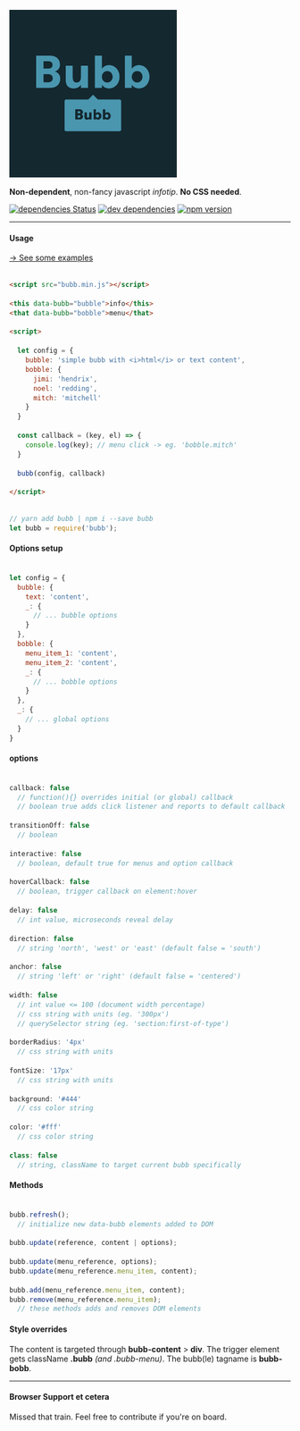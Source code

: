 ![Alt text](/docs/assets/images/bubb.gif?raw=true "Bubb")

**Non-dependent**, non-fancy javascript _infotip_. **No CSS needed**.

[![dependencies Status](https://david-dm.org/frdnrdb/bubb/status.svg)](https://david-dm.org/frdnrdb/bubb)
[![dev dependencies](https://david-dm.org/frdnrdb/bubb/dev-status.svg)](https://badge.fury.io/js/bubb)
[![npm version](https://img.shields.io/badge/trump-sad-red.svg)](http://bubb.surge.sh)

---

#### Usage
[→ See some examples](http://bubb.surge.sh)

```html

<script src="bubb.min.js"></script>

<this data-bubb="bubble">info</this>
<that data-bubb="bobble">menu</that>

<script>

  let config = {
    bubble: 'simple bubb with <i>html</i> or text content',
    bobble: {
      jimi: 'hendrix',
      noel: 'redding',
      mitch: 'mitchell'
    }
  }

  const callback = (key, el) => {
    console.log(key); // menu click -> eg. 'bobble.mitch'
  }

  bubb(config, callback)

</script>
```
```js

// yarn add bubb | npm i --save bubb
let bubb = require('bubb');
```

#### Options setup

```js

let config = {
  bubble: {
    text: 'content',
    _: {
      // ... bubble options
    }
  },
  bobble: {
    menu_item_1: 'content',
    menu_item_2: 'content',
    _: {
      // ... bobble options
    }
  },
  _: {
    // ... global options
  }
}

```

#### options

```js

callback: false
  // function(){} overrides initial (or global) callback
  // boolean true adds click listener and reports to default callback

transitionOff: false
  // boolean

interactive: false
  // boolean, default true for menus and option callback

hoverCallback: false
  // boolean, trigger callback on element:hover

delay: false
  // int value, microseconds reveal delay

direction: false
  // string 'north', 'west' or 'east' (default false = 'south')

anchor: false
  // string 'left' or 'right' (default false = 'centered')

width: false
  // int value <= 100 (document width percentage)
  // css string with units (eg. '300px')
  // querySelector string (eg. 'section:first-of-type')

borderRadius: '4px'
  // css string with units

fontSize: '17px'
  // css string with units

background: '#444'
  // css color string

color: '#fff'
  // css color string

class: false
  // string, className to target current bubb specifically


```

#### Methods

```js

bubb.refresh();
  // initialize new data-bubb elements added to DOM

bubb.update(reference, content | options);

bubb.update(menu_reference, options);
bubb.update(menu_reference.menu_item, content);

bubb.add(menu_reference.menu_item, content);
bubb.remove(menu_reference.menu_item);
  // these methods adds and removes DOM elements

```


#### Style overrides
The content is targeted through **bubb-content** > **div**.
The trigger element gets className **.bubb** *(and .bubb-menu)*.
The bubb(le) tagname is **bubb-bobb**.

---

#### Browser Support et cetera

Missed that train. Feel free to contribute if you're on board.
